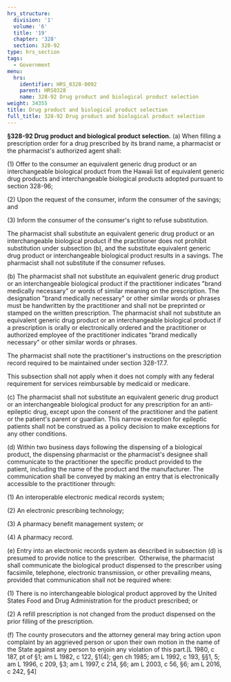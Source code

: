 ```yaml
---
hrs_structure:
  division: '1'
  volume: '6'
  title: '19'
  chapter: '328'
  section: 328-92
type: hrs_section
tags:
  - Government
menu:
  hrs:
    identifier: HRS_0328-0092
    parent: HRS0328
    name: 328-92 Drug product and biological product selection
weight: 34355
title: Drug product and biological product selection
full_title: 328-92 Drug product and biological product selection
---
```

**§328-92 Drug product and biological product selection.** (a) When filling a prescription order for a drug prescribed by its brand name, a pharmacist or the pharmacist's authorized agent shall:

(1) Offer to the consumer an equivalent generic drug product or an interchangeable biological product from the Hawaii list of equivalent generic drug products and interchangeable biological products adopted pursuant to section 328-96;

(2) Upon the request of the consumer, inform the consumer of the savings; and

(3) Inform the consumer of the consumer's right to refuse substitution.

The pharmacist shall substitute an equivalent generic drug product or an interchangeable biological product if the practitioner does not prohibit substitution under subsection (b), and the substitute equivalent generic drug product or interchangeable biological product results in a savings. The pharmacist shall not substitute if the consumer refuses.

(b) The pharmacist shall not substitute an equivalent generic drug product or an interchangeable biological product if the practitioner indicates "brand medically necessary" or words of similar meaning on the prescription. The designation "brand medically necessary" or other similar words or phrases must be handwritten by the practitioner and shall not be preprinted or stamped on the written prescription. The pharmacist shall not substitute an equivalent generic drug product or an interchangeable biological product if a prescription is orally or electronically ordered and the practitioner or authorized employee of the practitioner indicates "brand medically necessary" or other similar words or phrases.

The pharmacist shall note the practitioner's instructions on the prescription record required to be maintained under section 328-17.7.

This subsection shall not apply when it does not comply with any federal requirement for services reimbursable by medicaid or medicare.

(c) The pharmacist shall not substitute an equivalent generic drug product or an interchangeable biological product for any prescription for an anti-epileptic drug, except upon the consent of the practitioner and the patient or the patient's parent or guardian. This narrow exception for epileptic patients shall not be construed as a policy decision to make exceptions for any other conditions.

(d) Within two business days following the dispensing of a biological product, the dispensing pharmacist or the pharmacist's designee shall communicate to the practitioner the specific product provided to the patient, including the name of the product and the manufacturer. The communication shall be conveyed by making an entry that is electronically accessible to the practitioner through:

(1) An interoperable electronic medical records system;

(2) An electronic prescribing technology;

(3) A pharmacy benefit management system; or

(4) A pharmacy record.

(e) Entry into an electronic records system as described in subsection (d) is presumed to provide notice to the prescriber.  Otherwise, the pharmacist shall communicate the biological product dispensed to the prescriber using facsimile, telephone, electronic transmission, or other prevailing means, provided that communication shall not be required where:

(1) There is no interchangeable biological product approved by the United States Food and Drug Administration for the product prescribed; or

(2) A refill prescription is not changed from the product dispensed on the prior filling of the prescription.

(f) The county prosecutors and the attorney general may bring action upon complaint by an aggrieved person or upon their own motion in the name of the State against any person to enjoin any violation of this part.[L 1980, c 187, pt of §1; am L 1982, c 122, §1(4); gen ch 1985; am L 1992, c 193, §§1, 5; am L 1996, c 209, §3; am L 1997, c 214, §6; am L 2003, c 56, §6; am L 2016, c 242, §4]